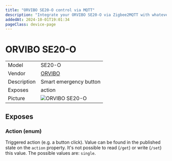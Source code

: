 ```yaml
---
title: "ORVIBO SE20-O control via MQTT"
description: "Integrate your ORVIBO SE20-O via Zigbee2MQTT with whatever smart home infrastructure you are using without the vendor's bridge or gateway."
addedAt: 2024-10-01T19:01:34
pageClass: device-page
---
```


<!-- !!!! -->
<!-- ATTENTION: This file is auto-generated through docgen! -->
<!-- You can only edit the "Notes"-Section between the two comment lines "Notes BEGIN" and "Notes END". -->
<!-- Do not use h1 or h2 heading within "## Notes"-Section. -->
<!-- !!!! -->

# ORVIBO SE20-O

|     |     |
|-----|-----|
| Model | SE20-O  |
| Vendor  | [ORVIBO](/supported-devices/#v=ORVIBO)  |
| Description | Smart emergency button |
| Exposes | action |
| Picture | ![ORVIBO SE20-O](https://www.zigbee2mqtt.io/images/devices/SE20-O.png) |


<!-- Notes BEGIN: You can edit here. Add "## Notes" headline if not already present. -->


<!-- Notes END: Do not edit below this line -->




## Exposes

### Action (enum)
Triggered action (e.g. a button click).
Value can be found in the published state on the `action` property.
It's not possible to read (`/get`) or write (`/set`) this value.
The possible values are: `single`.

